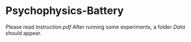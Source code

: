 # Psychophysics-Battery
 
Please read *Instruction.pdf*
After running some experiments, a folder *Data* should appear.
